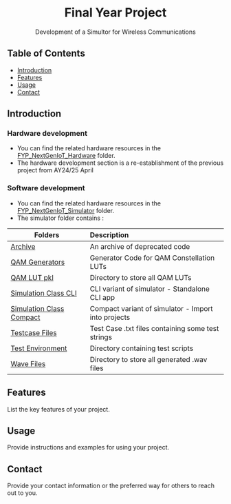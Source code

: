 <h1 align="center">Final Year Project</h1>

<p align="center">Development of a Simultor for Wireless Communications</p>

## Table of Contents

- [Introduction](#introduction)
- [Features](#features)
- [Usage](#usage)
- [Contact](#contact)

## Introduction

### Hardware development
- You can find the related hardware resources in the [FYP_NextGenIoT_Hardware](../main/FYP_NextGenIoT_Hardware) folder.
- The hardware development section is a re-establishment of the previous project from AY24/25 April

### Software development
- You can find the related hardware resources in the [FYP_NextGenIoT_Simulator](../main/FYP_NextGenIoT_Simulator) folder.
- The simulator folder contains :

| Folders  | Description               |
| ------------- | :--------------------------- |
| [Archive](../main/FYP_NextGenIoT_Simulator/Archive)   | An archive of deprecated code|
| [QAM Generators](../main/FYP_NextGenIoT_Simulator/QAM_Generators) | Generator Code for QAM Constellation LUTs            |
| [QAM LUT pkl](../main/FYP_NextGenIoT_Simulator/QAM_LUT_pkl) | Directory to store all QAM LUTs |
| [Simulation Class CLI](../main/FYP_NextGenIoT_Simulator/Simulator/SimulationClassCLI) | CLI variant of simulator - Standalone CLI app |
| [Simulation Class Compact](../main/FYP_NextGenIoT_Simulator/Simulator/SimulationClassCompact) | Compact variant of simulator - Import into projects |
| [Testcase Files](../main/FYP_NextGenIoT_Simulator/TestcaseFiles) | Test Case .txt files containing some test strings |
| [Test Environment](../main/FYP_NextGenIoT_Simulator/TestEnv)  | Directory containing test scripts |
| [Wave Files](../main/FYP_NextGenIoT_Simulator/WaveFiles) | Directory to store all generated .wav files |


## Features

List the key features of your project.

## Usage

Provide instructions and examples for using your project.

## Contact

Provide your contact information or the preferred way for others to reach out to you.